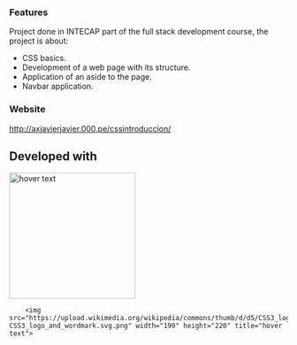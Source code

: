 ### Features
Project done in INTECAP part of the full stack development course, the project is about:
- CSS basics.
- Development of a web page with its structure.
- Application of an aside to the page.
- Navbar application.

### Website

http://axjavierjavier.000.pe/cssintroduccion/

## Developed with
<p>
        <img src="https://upload.wikimedia.org/wikipedia/commons/thumb/6/61/HTML5_logo_and_wordmark.svg/200px-HTML5_logo_and_wordmark.svg.png" width="228" title="hover text">
        
        <img src="https://upload.wikimedia.org/wikipedia/commons/thumb/d/d5/CSS3_logo_and_wordmark.svg/1200px-CSS3_logo_and_wordmark.svg.png" width="190" height="220" title="hover text">
</p>


